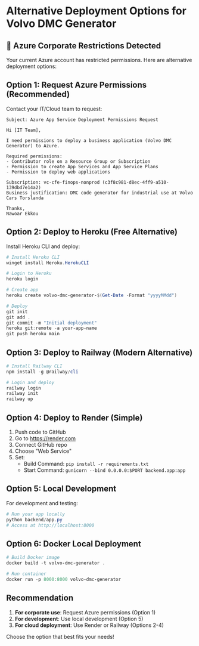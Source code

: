 # Alternative Deployment Options for Volvo DMC Generator

## 🚨 Azure Corporate Restrictions Detected

Your current Azure account has restricted permissions. Here are alternative deployment options:

## Option 1: Request Azure Permissions (Recommended)

Contact your IT/Cloud team to request:

```
Subject: Azure App Service Deployment Permissions Request

Hi [IT Team],

I need permissions to deploy a business application (Volvo DMC Generator) to Azure.

Required permissions:
- Contributor role on a Resource Group or Subscription
- Permission to create App Services and App Service Plans
- Permission to deploy web applications

Subscription: vc-cfe-finops-nonprod (c3f8c981-d8ec-4ff9-a510-139dbd7e14a2)
Business justification: DMC code generator for industrial use at Volvo Cars Torslanda

Thanks,
Nawoar Ekkou
```

## Option 2: Deploy to Heroku (Free Alternative)

Install Heroku CLI and deploy:

```powershell
# Install Heroku CLI
winget install Heroku.HerokuCLI

# Login to Heroku
heroku login

# Create app
heroku create volvo-dmc-generator-$(Get-Date -Format "yyyyMMdd")

# Deploy
git init
git add .
git commit -m "Initial deployment"
heroku git:remote -a your-app-name
git push heroku main
```

## Option 3: Deploy to Railway (Modern Alternative)

```powershell
# Install Railway CLI
npm install -g @railway/cli

# Login and deploy
railway login
railway init
railway up
```

## Option 4: Deploy to Render (Simple)

1. Push code to GitHub
2. Go to https://render.com
3. Connect GitHub repo
4. Choose "Web Service"
5. Set:
   - Build Command: `pip install -r requirements.txt`
   - Start Command: `gunicorn --bind 0.0.0.0:$PORT backend.app:app`

## Option 5: Local Development

For development and testing:

```powershell
# Run your app locally
python backend/app.py
# Access at http://localhost:8000
```

## Option 6: Docker Local Deployment

```powershell
# Build Docker image
docker build -t volvo-dmc-generator .

# Run container
docker run -p 8000:8000 volvo-dmc-generator
```

## Recommendation

1. **For corporate use**: Request Azure permissions (Option 1)
2. **For development**: Use local development (Option 5)
3. **For cloud deployment**: Use Render or Railway (Options 2-4)

Choose the option that best fits your needs!
